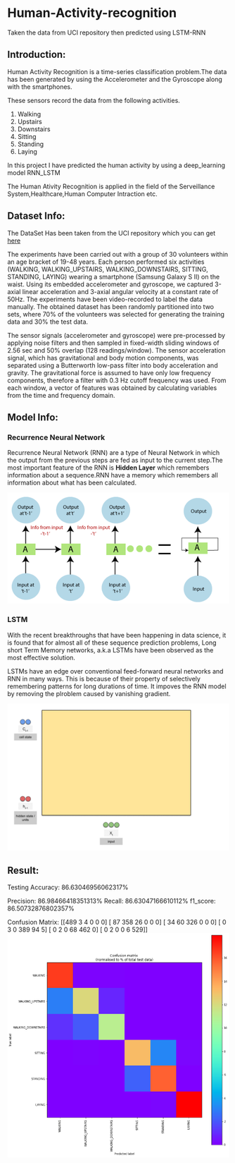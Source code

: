 # Human-Activity-recognition
<p>Taken the data from UCI repository then predicted using LSTM-RNN</p>
<h2>Introduction:</h2>
<p>Human Activity Recognition is a time-series classification problem.The data has been generated by using the Accelerometer and the Gyroscope along with the smartphones.</p>
<p>These sensors record the data from the following activities.</p>
<ol>
  <li>Walking</li>
  <li>Upstairs</li>
  <li>Downstairs</li>
  <li>Sitting</li>
  <li>Standing</li>
  <li>Laying</li>
</ol>
<p>In this project I have predicted the human activity by using a deep_learning model RNN_LSTM</p>
<p>The Human Ativity Recognition is applied in the field of the  Serveillance System,Healthcare,Human Computer Intraction etc.</p>
<h2> Dataset Info:</h2>
<p>The DataSet Has been taken from the UCI repository which you can get <a href="https://archive.ics.uci.edu/ml/datasets/human+activity+recognition+using+smartphones">here </a></p>
<p>The experiments have been carried out with a group of 30 volunteers within an age bracket of 19-48 years. Each person performed six activities (WALKING, WALKING_UPSTAIRS, WALKING_DOWNSTAIRS, SITTING, STANDING, LAYING) wearing a smartphone (Samsung Galaxy S II) on the waist. Using its embedded accelerometer and gyroscope, we captured 3-axial linear acceleration and 3-axial angular velocity at a constant rate of 50Hz. The experiments have been video-recorded to label the data manually. The obtained dataset has been randomly partitioned into two sets, where 70% of the volunteers was selected for generating the training data and 30% the test data.

The sensor signals (accelerometer and gyroscope) were pre-processed by applying noise filters and then sampled in fixed-width sliding windows of 2.56 sec and 50% overlap (128 readings/window). The sensor acceleration signal, which has gravitational and body motion components, was separated using a Butterworth low-pass filter into body acceleration and gravity. The gravitational force is assumed to have only low frequency components, therefore a filter with 0.3 Hz cutoff frequency was used. From each window, a vector of features was obtained by calculating variables from the time and frequency domain.</p>
<h2>Model Info:</h2>
<h3>Recurrence Neural Network</h3>
<p>Recurrence Neural Network (RNN) are a type of Neural Network in which the output from the previous steps are fed as input to the current step.The most important feature of the RNN is  <strong>Hidden Layer</strong> which remembers information about a sequence.RNN have a memory which remembers all information about what has been calculated.</p>
  <img src="Images/working-of-rnn-in-tensorflow3.png" alt="error loading image">
<h3>LSTM</h3>
<p>With the recent breakthroughs that have been happening in data science, it is found that for almost all of these sequence prediction problems, Long short Term Memory networks, a.k.a LSTMs have been observed as the most effective solution.</p>

<p>LSTMs have an edge over conventional feed-forward neural networks and RNN in many ways. This is because of their property of selectively remembering patterns for long durations of time. It impoves the RNN model by removing the plroblem caused by vanishing gradient.</p>

 <img src="Images/lstm.gif" alt="error loading image">

<h2>Result:</h2>
Testing Accuracy: 86.63046956062317%

Precision: 86.98466418351313%
Recall: 86.63047166610112%
f1_score: 86.50732876802357%

Confusion Matrix:
[[489   3   4   0   0   0]
 [ 87 358  26   0   0   0]
 [ 34  60 326   0   0   0]
 [  0   3   0 389  94   5]
 [  0   2   0  68 462   0]
 [  0   2   0   0   6 529]]
  <img src="Images/HAR_result.png" alt="error loading image">
 
 
